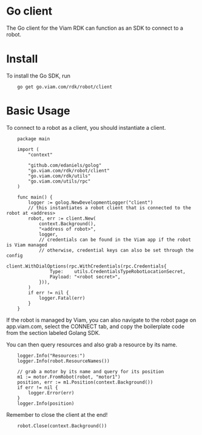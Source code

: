 # Go client
The Go client for the Viam RDK can function as an SDK to connect to a robot.

# Install

To install the Go SDK, run

```
	go get go.viam.com/rdk/robot/client
```

# Basic Usage

To connect to a robot as a client, you should instantiate a client.

```
	package main

	import (
		"context"

		"github.com/edaniels/golog"
		"go.viam.com/rdk/robot/client"
		"go.viam.com/rdk/utils"
		"go.viam.com/utils/rpc"
	)

	func main() {
		logger := golog.NewDevelopmentLogger("client")
		// this instantiates a robot client that is connected to the robot at <address>
		robot, err := client.New(
			context.Background(),
			"<address of robot>",
			logger,
			// credentials can be found in the Viam app if the robot is Viam managed
			// otherwise, credential keys can also be set through the config
			client.WithDialOptions(rpc.WithCredentials(rpc.Credentials{
				Type:    utils.CredentialsTypeRobotLocationSecret,
				Payload: "<robot secret>",
			})),
		)
		if err != nil {
			logger.Fatal(err)
		}
	}
```

If the robot is managed by Viam, you can also navigate to the robot page on app.viam.com,
select the CONNECT tab, and copy the boilerplate code from the section labeled Golang SDK.

You can then query resources and also grab a resource by its name.

```
	logger.Info("Resources:")
  	logger.Info(robot.ResourceNames())

	// grab a motor by its name and query for its position
	m1 := motor.FromRobot(robot, "motor1")
	position, err := m1.Position(context.Background())
	if err != nil {
		logger.Error(err)
	}
	logger.Info(position)
```

Remember to close the client at the end!

```
	robot.Close(context.Background())
```
